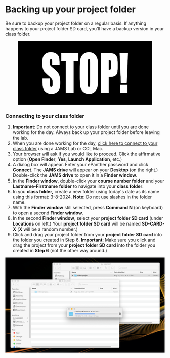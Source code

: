 # Backing up your project folder

Be sure to backup your project folder on a regular basis. If anything happens to your project folder SD card, you'll have a backup version in your class folder.

<figure><img src="../.gitbook/assets/back-up-project-gif.gif" alt=""><figcaption></figcaption></figure>

### Connecting to your class folder

1. **Important**: Do not connect to your class folder until you are done working for the day. Always back up your project folder before leaving the lab.
2. When you are done working for the day, [click here to connect to your class folder](smb://ad.uwm.edu/Shares/\_U\_LS/Courses/JAMS) using a JAMS Lab or CCL Mac.
3. Your browser will ask if you would like to proceed. Click the affirmative option (**Open Finder**, **Yes**, **Launch Application**, etc.)
4. A dialog box will appear. Enter your ePanther password and click **Connect**. The **JAMS drive** will appear on your **Desktop** (on the right.) Double-click the **JAMS drive** to open it in a **Finder window**.
5. In the **Finder window**, double-click your **course number folder** and your **Lastname-Firstname** **folder** to navigate into your **class folder**.
6. In you **class folder,** create a new folder using today's date as its name using this format: 3-8-2024. **Note**: Do not use slashes in the folder name.
7. With the **Finder window** still selected, press **Command N** (on keyboard) to open a second **Finder window**.
8. In the second **Finder window**, select your **project folder SD card** (under **Locations** on left.) Your **project folder SD card** will be named **SD-CARD-X** (**X** will be a random number.)&#x20;
9. Click and drag your project folder from your **project folder SD** **card** into the folder you created in Step 6. **Important**: Make sure you click and drag the project from your **project folder SD card** into the folder you created in **Step 6** (not the other way around.)

![Copying project folder from SD card to class folder.](../.gitbook/assets/backing-up-project-folder.png)

